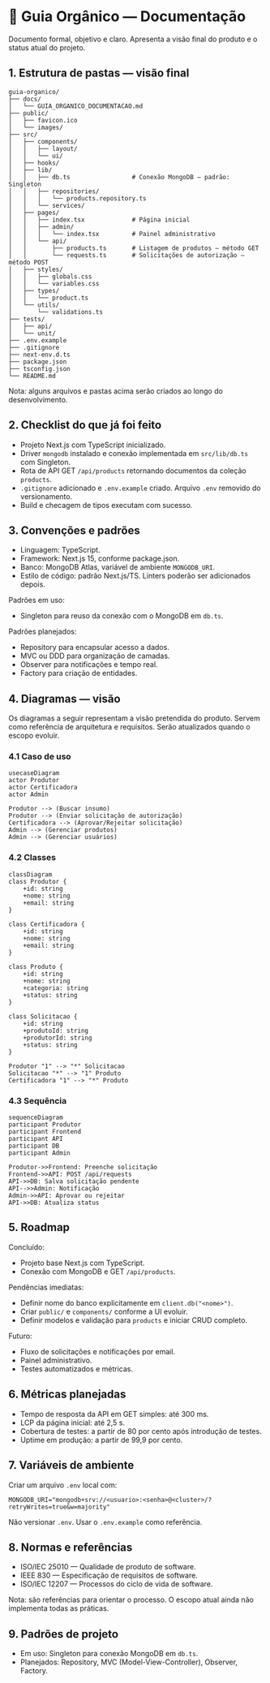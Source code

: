 # 📗 Guia Orgânico — Documentação

Documento formal, objetivo e claro. Apresenta a visão final do produto e o status atual do projeto.

## 1. Estrutura de pastas — visão final

```plaintext
guia-organico/
├── docs/
│   └── GUIA_ORGANICO_DOCUMENTACAO.md
├── public/
│   ├── favicon.ico
│   └── images/
├── src/
│   ├── components/
│   │   ├── layout/
│   │   └── ui/
│   ├── hooks/
│   ├── lib/
│   │   ├── db.ts                 # Conexão MongoDB — padrão: Singleton
│   │   ├── repositories/
│   │   │   └── products.repository.ts
│   │   └── services/
│   ├── pages/
│   │   ├── index.tsx             # Página inicial
│   │   ├── admin/
│   │   │   └── index.tsx         # Painel administrativo
│   │   └── api/
│   │       ├── products.ts       # Listagem de produtos — método GET
│   │       └── requests.ts       # Solicitações de autorização — método POST
│   ├── styles/
│   │   ├── globals.css
│   │   └── variables.css
│   ├── types/
│   │   └── product.ts
│   └── utils/
│       └── validations.ts
├── tests/
│   ├── api/
│   └── unit/
├── .env.example
├── .gitignore
├── next-env.d.ts
├── package.json
├── tsconfig.json
└── README.md
```

Nota: alguns arquivos e pastas acima serão criados ao longo do desenvolvimento.

## 2. Checklist do que já foi feito

- Projeto Next.js com TypeScript inicializado.
- Driver `mongodb` instalado e conexão implementada em `src/lib/db.ts` com Singleton.
- Rota de API GET `/api/products` retornando documentos da coleção `products`.
- `.gitignore` adicionado e `.env.example` criado. Arquivo `.env` removido do versionamento.
- Build e checagem de tipos executam com sucesso.

## 3. Convenções e padrões

- Linguagem: TypeScript.
- Framework: Next.js 15, conforme package.json.
- Banco: MongoDB Atlas, variável de ambiente `MONGODB_URI`.
- Estilo de código: padrão Next.js/TS. Linters poderão ser adicionados depois.

Padrões em uso:

- Singleton para reuso da conexão com o MongoDB em `db.ts`.

Padrões planejados:

- Repository para encapsular acesso a dados.
- MVC ou DDD para organização de camadas.
- Observer para notificações e tempo real.
- Factory para criação de entidades.

## 4. Diagramas — visão

Os diagramas a seguir representam a visão pretendida do produto. Servem como referência de arquitetura e requisitos. Serão atualizados quando o escopo evoluir.

### 4.1 Caso de uso

```mermaid
usecaseDiagram
actor Produtor
actor Certificadora
actor Admin

Produtor --> (Buscar insumo)
Produtor --> (Enviar solicitação de autorização)
Certificadora --> (Aprovar/Rejeitar solicitação)
Admin --> (Gerenciar produtos)
Admin --> (Gerenciar usuários)
```

### 4.2 Classes

```mermaid
classDiagram
class Produtor {
	+id: string
	+nome: string
	+email: string
}

class Certificadora {
	+id: string
	+nome: string
	+email: string
}

class Produto {
	+id: string
	+nome: string
	+categoria: string
	+status: string
}

class Solicitacao {
	+id: string
	+produtoId: string
	+produtorId: string
	+status: string
}

Produtor "1" --> "*" Solicitacao
Solicitacao "*" --> "1" Produto
Certificadora "1" --> "*" Produto
```

### 4.3 Sequência

```mermaid
sequenceDiagram
participant Produtor
participant Frontend
participant API
participant DB
participant Admin

Produtor->>Frontend: Preenche solicitação
Frontend->>API: POST /api/requests
API->>DB: Salva solicitação pendente
API-->>Admin: Notificação
Admin->>API: Aprovar ou rejeitar
API->>DB: Atualiza status
```

## 5. Roadmap

Concluído:

- Projeto base Next.js com TypeScript.
- Conexão com MongoDB e GET `/api/products`.

Pendências imediatas:

- Definir nome do banco explicitamente em `client.db("<nome>")`.
- Criar `public/` e `components/` conforme a UI evoluir.
- Definir modelos e validação para `products` e iniciar CRUD completo.

Futuro:

- Fluxo de solicitações e notificações por email.
- Painel administrativo.
- Testes automatizados e métricas.

## 6. Métricas planejadas

- Tempo de resposta da API em GET simples: até 300 ms.
- LCP da página inicial: até 2,5 s.
- Cobertura de testes: a partir de 80 por cento após introdução de testes.
- Uptime em produção: a partir de 99,9 por cento.

## 7. Variáveis de ambiente

Criar um arquivo `.env` local com:

```
MONGODB_URI="mongodb+srv://<usuario>:<senha>@<cluster>/?retryWrites=true&w=majority"
```

Não versionar `.env`. Usar o `.env.example` como referência.

## 8. Normas e referências

- ISO/IEC 25010 — Qualidade de produto de software.
- IEEE 830 — Especificação de requisitos de software.
- ISO/IEC 12207 — Processos do ciclo de vida de software.

Nota: são referências para orientar o processo. O escopo atual ainda não implementa todas as práticas.

## 9. Padrões de projeto

- Em uso: Singleton para conexão MongoDB em `db.ts`.
- Planejados: Repository, MVC (Model-View-Controller), Observer, Factory.
